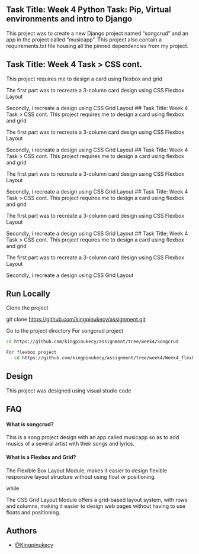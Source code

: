 
## Task Title: Week 4 Python Task: Pip, Virtual environments and intro to Django
This project was to create a new Django project named “songcrud” and an app in the project called “musicapp”. 
This project also contain a requirements.txt file housing all the pinned dependencies from my project.


## Task Title: Week 4 Task > CSS cont.
This project requires me to design a card using flexbox and grid

The first part was to recreate a 3-column card design using CSS Flexbox  Layout
 
Secondly, i recreate a design using CSS Grid Layout  ## Task Title: Week 4 Task > CSS cont.
This project requires me to design a card using flexbox and grid

The first part was to recreate a 3-column card design using CSS Flexbox  Layout
 
Secondly, i recreate a design using CSS Grid Layout  ## Task Title: Week 4 Task > CSS cont.
This project requires me to design a card using flexbox and grid

The first part was to recreate a 3-column card design using CSS Flexbox  Layout
 
Secondly, i recreate a design using CSS Grid Layout  ## Task Title: Week 4 Task > CSS cont.
This project requires me to design a card using flexbox and grid

The first part was to recreate a 3-column card design using CSS Flexbox  Layout
 
Secondly, i recreate a design using CSS Grid Layout  ## Task Title: Week 4 Task > CSS cont.
This project requires me to design a card using flexbox and grid

The first part was to recreate a 3-column card design using CSS Flexbox  Layout
 
Secondly, i recreate a design using CSS Grid Layout  
## Run Locally

Clone the project

  git clone https://github.com/kingpinukecy/assignment.git


Go to the project directory
For songcrud project
```bash
cd https://github.com/kingpinukecy/assignment/tree/week4/Songcrud
```
```bash
For flexbox project
   cd https://github.com/kingpinukecy/assignment/tree/week4/Week4_flexbox
```

## Design

This project was designed using visual studio code



## FAQ

#### What is songcrud?

This is a song project design with an app called musicapp
so as to add musics of a several artist with their songs and 
lyrics.

#### What is a Flexbox and Grid?

The Flexible Box Layout Module, makes it easier to design flexible responsive 
layout structure without using float or positioning.

while

The CSS Grid Layout Module offers a grid-based layout system, with rows and 
columns, making it easier to design web pages without having to use floats and positioning.

## Authors

- [@Kingpinukecy](https://www.github.com/Kingpinukecy)

